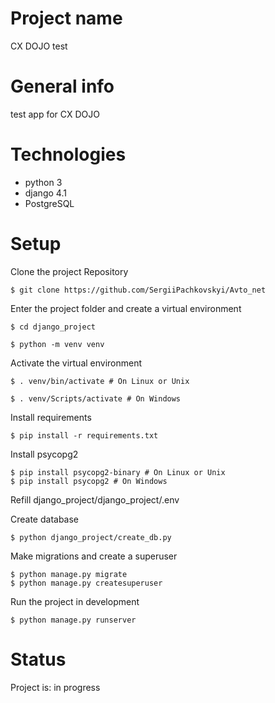 # Project name
CX DOJO test

# General info
test app for CX DOJO

# Technologies
* python 3
* django 4.1
* PostgreSQL

# Setup

Clone the project Repository
```
$ git clone https://github.com/SergiiPachkovskyi/Avto_net
```

Enter the project folder and create a virtual environment
``` 
$ cd django_project

$ python -m venv venv 
```

Activate the virtual environment
``` 
$ . venv/bin/activate # On Linux or Unix

$ . venv/Scripts/activate # On Windows  
```

Install requirements

```
$ pip install -r requirements.txt
```

Install psycopg2

```
$ pip install psycopg2-binary # On Linux or Unix
$ pip install psycopg2 # On Windows
```

Refill django_project/django_project/.env


Create database

``` 
$ python django_project/create_db.py
```

Make migrations and create a superuser
``` 
$ python manage.py migrate
$ python manage.py createsuperuser
``` 

Run the project in development 
``` 
$ python manage.py runserver
```

# Status
Project is: in progress
